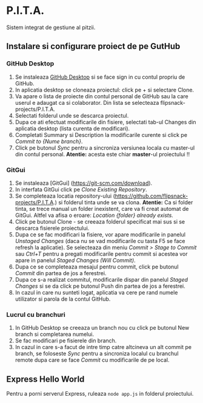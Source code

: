 # P.I.T.A.
Sistem integrat de gestiune al pitzii.

## Instalare si configurare proiect de pe GutHub

### GitHub Desktop
1. Se instaleaza [GitHub Desktop](https://desktop.github.com/) si se face sign in cu contul propriu de GitHub.
2. In aplicatia desktop se cloneaza proiectul: click pe + si selectare Clone.
3. Va apare o lista de proiecte din contul personal de GitHub sau la care userul e adaugat ca si colaborator. Din lista se selecteaza flipsnack-projects/P.I.T.A.
5. Selectati folderul unde se descarca proiectul.
6. Dupa ce ati efectuat modificarile din fisiere, selectati tab-ul Changes din aplicatia desktop (lista curenta de modificari).
7. Completati Summary si Description la modificarile curente si click pe *Commit to {Nume branch}*.
8. Click pe butonul *Sync* pentru a sincroniza versiunea locala cu master-ul din contul personal. **Atentie:** acesta este chiar **master**-ul proiectului !!

### GitGui
1. Se instaleaza [GitGui] (https://git-scm.com/download).
2. In interfata GitGui click pe *Clone Existing Repository*.
3. Se completeaza locatia repository-ului (https://github.com/flipsnack-projects/P.I.T.A.) si folderul tinta unde se va clona.
**Atentie:** Ca si folder tinta, se trece manual un folder inexistent, care va fi creat automat de GitGui. Altfel va afisa o eroare: *Location {folder} already exists.*
4. Click pe butonul Clone - se creeaza folderul specificat mai sus si se descarca fisierele proiectului.
5. Dupa ce se fac modificari la fisiere, vor apare modificarile in panelul *Unstaged Changes* (daca nu se vad modificarile cu tasta F5 se face refresh la aplicatie).
Se selecteaza din meniu *Commit > Stage to Commit* sau *Ctrl+T* pentru a pregati modificarile pentru commit si acestea vor apare in panelul *Staged Changes (Will Commit)*.
6. Dupa ce se completeaza mesajul pentru commit, click pe butonul *Commit* din partea de jos a ferestrei.
7. Dupa ce s-a realizat commitul, modificarile dispar din panelul *Staged Changes* si se da click pe butonul Push din partea de jos a ferestrei.
8. In cazul in care nu sunteti logat, aplicatia va cere pe rand numele utilizator si parola de la contul GitHub.

### Lucrul cu branchuri
1. In GitHub Desktop se creeaza un branch nou cu click pe butonul New branch si completarea numelui.
2. Se fac modificari pe fisierele din branch.
6. In cazul in care s-a facut de intre timp catre altcineva un alt commit pe branch, se foloseste *Sync* pentru a sincroniza localul cu branchul remote dupa care se face *Commit* cu modificarile de pe local.


## Express Hello World

Pentru a porni serverul Express, ruleaza `node app.js` in folderul proiectului.
